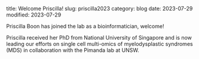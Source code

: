 title: Welcome Priscilla!
slug: priscilla2023
category: blog
date: 2023-07-29
modified: 2023-07-29

Priscilla Boon has joined the lab as a bioinformatician, welcome!

Priscilla received her PhD from National University of Singapore and is now leading our efforts on single cell multi-omics of myelodysplastic syndromes (MDS) in collaboration with the Pimanda lab at UNSW.

